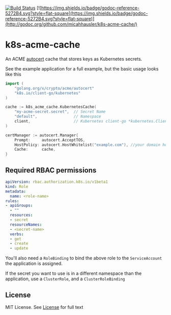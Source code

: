 [![Build Status](https://travis-ci.org/micahhausler/k8s-acme-cache.svg)](https://travis-ci.org/micahhausler/k8s-acme-cache)
[![https://img.shields.io/badge/godoc-reference-5272B4.svg?style=flat-square](https://img.shields.io/badge/godoc-reference-5272B4.svg?style=flat-square)](http://godoc.org/github.com/micahhausler/k8s-acme-cache/)

# k8s-acme-cache

An ACME [autocert](https://godoc.org/golang.org/x/crypto/acme/autocert#Cache)
cache that stores keys as Kubernetes secrets.

See the example application for a full example, but the basic usage looks like this
```go
import (
	"golang.org/x/crypto/acme/autocert"
	"k8s.io/client-go/kubernetes"
)

cache := k8s_acme_cache.KubernetesCache(
    "my-acme-secret.secret",  // Secret Name
    "default",                // Namespace
    client,                   // Kubernetes client-go *kubernetes.ClientSet
)

certManager := autocert.Manager{
    Prompt:     autocert.AcceptTOS,
    HostPolicy: autocert.HostWhitelist("example.com"), //your domain here
    Cache:      cache,                   
}
```

## Required RBAC permissions

```yaml
apiVersion: rbac.authorization.k8s.io/v1beta1
kind: Role
metadata:
  name: <role-name>
rules:
- apiGroups:
  - ""
  resources:
  - secret
  resourceNames: 
  - <secret-name>
  verbs:
  - get
  - create
  - update
```

You'll also need a `RoleBinding` to bind the above role to the `ServiceAccount` 
the application is assigned.

If the secret you want to use is in a different namespace than the application,
use a `ClusterRole`, and a `ClusterRoleBinding` 

## License
MIT License. See [License](/LICENSE) for full text
